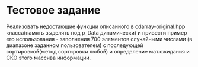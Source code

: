 # Тестовое задание

Pеализовать недостающие функции описанного в cdarray-original.hpp класса(память выделять под p_Data динамически)
и привести пример его использования - заполнения 700 элементов случайными числами
(в диапазоне заданном пользователем) с последующей сортировкой(метод сортировки любой)
и определение мат.ожидания и СКО этого массива информации.

